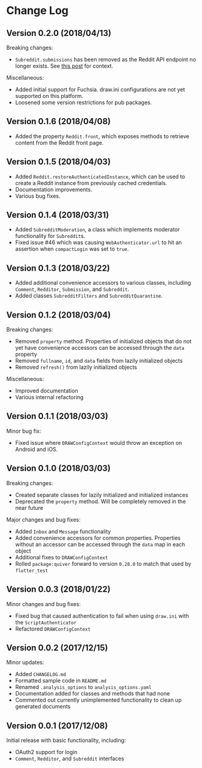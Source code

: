 Change Log
=================================
## Version 0.2.0 (2018/04/13)
Breaking changes:
* `Subreddit.submissions` has been removed as the Reddit API endpoint no longer
  exists. See [this
  post](https://www.reddit.com/r/changelog/comments/7tus5f/update_to_search_api/)
  for context.

Miscellaneous:
* Added initial support for Fuchsia. draw.ini configurations are not yet
  supported on this platform.
* Loosened some version restrictions for pub packages.

## Version 0.1.6 (2018/04/08)
* Added the property `Reddit.front`, which exposes methods to retrieve content
  from the Reddit front page.

## Version 0.1.5 (2018/04/03)
* Added `Reddit.restoreAuthenticatedInstance`, which can be used to create a
  Reddit instance from previously cached credentials.
* Documentation improvements.
* Various bug fixes.

## Version 0.1.4 (2018/03/31)
* Added `SubredditModeration`, a class which implements moderator functionality for `Subreddit`s.
* Fixed issue #46 which was causing `WebAuthenticator.url` to hit an assertion when `compactLogin` was set
to `true`.

## Version 0.1.3 (2018/03/22)
* Added additional convenience accessors to various classes, including `Comment`, `Redditor`, `Submission`,
and `Subreddit`.
* Added classes `SubredditFilters` and `SubredditQuarantine`.

## Version 0.1.2 (2018/03/04)
Breaking changes:
* Removed `property` method. Properties of initialized objects that do not yet have convenience
accessors can be accessed through the `data` property
* Removed `fullname`, `id`, and `data` fields from lazily initialized objects
* Removed `refresh()` from lazily initialized objects

Miscellaneous:
* Improved documentation
* Various internal refactoring

## Version 0.1.1 (2018/03/03)
Minor bug fix:
* Fixed issue where `DRAWConfigContext` would throw an exception on Android and iOS.

## Version 0.1.0 (2018/03/03)
Breaking changes:
* Created separate classes for lazily initialized and initialized instances
* Deprecated the `property` method. Will be completely removed in the near future

Major changes and bug fixes:
* Added `Inbox` and `Message` functionality
* Added convenience accessors for common properties. Properties without an accessor can be accessed
  through the `data` map in each object
* Additional fixes to `DRAWConfigContext`
* Rolled `package:quiver` forward to version `0.28.0` to match that used by `flutter_test`

## Version 0.0.3 (2018/01/22)
Minor changes and bug fixes:
* Fixed bug that caused authentication to fail when using `draw.ini` with the `ScriptAuthenticator`
* Refactored `DRAWConfigContext`

## Version 0.0.2 (2017/12/15)
Minor updates:
* Added `CHANGELOG.md`
* Formatted sample code in `README.md`
* Renamed `.analysis_options` to `analysis_options.yaml`
* Documentation added for classes and methods that had none
* Commented out currently unimplemented functionality to clean up generated
  documents

## Version 0.0.1 (2017/12/08)
Initial release with basic functionality, including:
* OAuth2 support for login
* `Comment`, `Redditor`, and `Subreddit` interfaces
